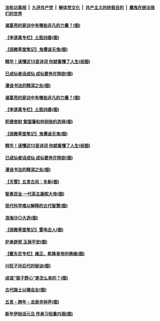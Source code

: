 

####  [法轮功真相](../../../../basic/blob/master/README.md?t=01062131) &nbsp;|&nbsp; [九评共产党](../../../../9ping.md/blob/master/README.md?t=01062131) &nbsp;|&nbsp; [解体党文化](../../../../jtdwh.md/blob/master/README.md?t=01062131)  &nbsp;|&nbsp; [共产主义的终极目的](../../../../gczydzjmd.md/blob/master/README.md?t=01062131) &nbsp;|&nbsp; [魔鬼在统治我们的世界](../../../../mgztzwmdsj.md/blob/master/README.md?t=01062131) 

#### [诸葛亮的家训中有哪些非凡的力量？(图)](../pages/p7/957930.md?t=01062131) 

#### [【李道真专栏】土医四婆(图)](../pages/p7/954348.md?t=01062131) 

#### [【阅微草堂笔记】鬼儒谈无鬼(图)](../pages/p7/956824.md?t=01062131) 

#### [精华！读懂这13首诗词 你就看懂了人生(组图)](../pages/p7/957896.md?t=01062131) 

#### [已成仙者话成仙 成仙要务在除欲(图)](../pages/p7/957884.md?t=01062131) 

#### [漫谈书法的精深之处(图)](../pages/p7/957830.md?t=01062131) 

#### [诸葛亮的家训中有哪些非凡的力量？(图)](../pages/p7/957930.md?t=01062131) 

#### [【李道真专栏】土医四婆(图)](../pages/p7/954348.md?t=01062131) 

#### [积德舍财 曾国藩和林则徐的选择(图)](../pages/p7/958024.md?t=01062131) 

#### [【阅微草堂笔记】鬼儒谈无鬼(图)](../pages/p7/956824.md?t=01062131) 

#### [精华！读懂这13首诗词 你就看懂了人生(组图)](../pages/p7/957896.md?t=01062131) 

#### [已成仙者话成仙 成仙要务在除欲(图)](../pages/p7/957884.md?t=01062131) 

#### [漫谈书法的精深之处(图)](../pages/p7/957830.md?t=01062131) 

#### [【天雪】五言古风：冬新(图)](../pages/p7/957844.md?t=01062131) 

#### [智勇双全 一代英主康熙大帝(图)](../pages/p7/956212.md?t=01062131) 


#### [现代科学难以解释的古代智慧(图)](../pages/p7/957823.md?t=01062131) 

#### [浪淘沙◎大选(图)](../pages/p7/957740.md?t=01062131) 

#### [【阅微草堂笔记】雷电击人(图)](../pages/p7/956823.md?t=01062131) 

#### [护身辟邪 玉保平安(图)](../pages/p7/957594.md?t=01062131) 

#### [【戴东尼专栏】雍正、乾隆皇帝的佛缘(图)](../pages/p7/951682.md?t=01062131) 

#### [兴旺子孙后代的秘诀(图)](../pages/p7/957592.md?t=01062131) 

#### [成语“狼子野心”是怎么来的？(图)](../pages/p7/957739.md?t=01062131) 

#### [古代隐士以啸会友(图)](../pages/p7/957286.md?t=01062131) 

#### [五言・跨年・龙泉寺钟声(图)](../pages/p7/957656.md?t=01062131) 

#### [新年伊始话元旦 传承习俗重内涵(图)](../pages/p7/957426.md?t=01062131) 

